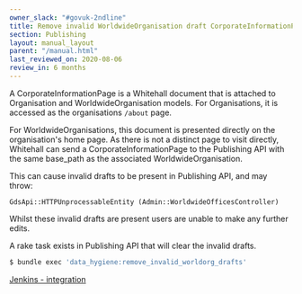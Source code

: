 ```yaml
---
owner_slack: "#govuk-2ndline"
title: Remove invalid WorldwideOrganisation draft CorporateInformationPages
section: Publishing
layout: manual_layout
parent: "/manual.html"
last_reviewed_on: 2020-08-06
review_in: 6 months
---
```


A CorporateInformationPage is a Whitehall document that is attached to Organisation and WorldwideOrganisation models. For Organisations, it is accessed as the organisations `/about` page.

For WorldwideOrganisations, this document is presented directly on the organisation's home page.
As there is not a distinct page to visit directly, Whitehall can send a CorporateInformationPage to the Publishing API with the same base_path as the associated WorldwideOrganisation.

This can cause invalid drafts to be present in Publishing API, and may throw:

`GdsApi::HTTPUnprocessableEntity (Admin::WorldwideOfficesController)`

Whilst these invalid drafts are present users are unable to make any further edits.

A rake task exists in Publishing API that will clear the invalid drafts.

```bash
$ bundle exec 'data_hygiene:remove_invalid_worldorg_drafts'
```

[Jenkins - integration](https://deploy.integration.publishing.service.gov.uk/job/run-rake-task/parambuild/?delay=0sec&TARGET_APPLICATION=publishing-api&MACHINE_CLASS=publishing_api&RAKE_TASK=data_hygiene:remove_invalid_worldorg_drafts)

